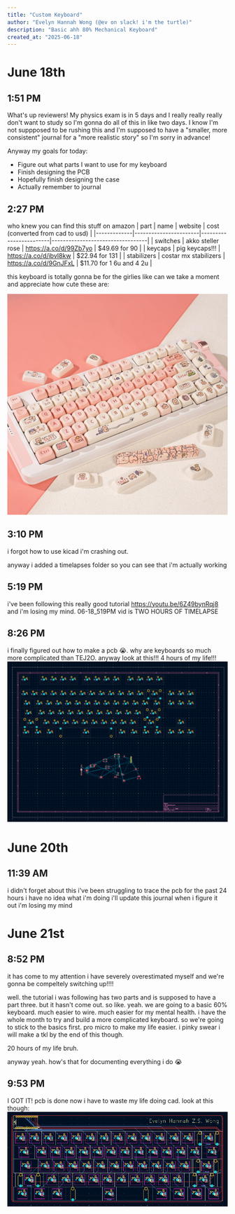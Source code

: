 ```yaml
---
title: "Custom Keyboard"
author: "Evelyn Hannah Wong (@ev on slack! i'm the turtle)"
description: "Basic ahh 80% Mechanical Keyboard"
created_at: "2025-06-18"
---
```


# June 18th 

## 1:51 PM
What's up reviewers! My physics exam is in 5 days and I really really really don't want to study so I'm gonna do all of this in like two days. I know I'm not suppposed to be rushing this and I'm supposed to have a "smaller, more consistent" journal for a "more realistic story" so I'm sorry in advance!

Anyway my goals for today:
- Figure out what parts I want to use for my keyboard
- Finish designing the PCB
- Hopefully finish designing the case
- Actually remember to journal

## 2:27 PM
who knew you can find this stuff on amazon
| part        | name                  | website                | cost (converted from cad to usd) |
|-------------|-----------------------|------------------------|----------------------------------|
| switches    | akko steller rose     | https://a.co/d/99Zb7yo | $49.69 for 90                    |
| keycaps     | pig keycaps!!!        | https://a.co/d/ibvI8kw | $22.94 for 131                   |
| stabilizers | costar mx stabilizers | https://a.co/d/9GnJFxL | $11.70 for 1 6u and 4 2u         |

this keyboard is totally gonna be for the girlies like can we take a moment and appreciate how cute these are:

![keycaps](images/keycaps.jpg)


## 3:10 PM
i forgot how to use kicad i'm crashing out.

anyway i added a timelapses folder so you can see that i'm actually working 

## 5:19 PM
i've been following this really good tutorial https://youtu.be/6Z49bynRqj8 and i'm losing my mind. 06-18_519PM vid is TWO HOURS OF TIMELAPSE 

## 8:26 PM
i finally figured out how to make a pcb 😭. why are keyboards so much more complicated than TEJ2O. anyway look at this!!! 4 hours of my life!!!
![pcb](images/pcb1.png)

# June 20th

## 11:39 AM
i didn't forget about this i've been struggling to trace the pcb for the past 24 hours i have no idea what i'm doing i'll update this journal when i figure it out i'm losing my mind

# June 21st

## 8:52 PM
it has come to my attention i have severely overestimated myself and we're gonna be compeltely switching up!!!! 

well. the tutorial i was following has two parts and is supposed to have a part three. but it hasn't come out. so like. yeah. we are going to a basic 60% keyboard. much easier to wire. much easier for my mental health. i have the whole month to try and build a more complicated keyboard. so we're going to stick to the basics first. pro micro to make my life easier. i pinky swear i will make a tkl by the end of this though.

20 hours of my life bruh.

anyway yeah. how's that for documenting everything i do 😭

## 9:53 PM
I GOT IT! pcb is done now i have to waste my life doing cad. look at this though:
![pcb](images/pcb2.png)